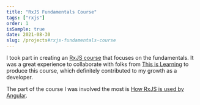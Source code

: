 ```yaml
---
title: "RxJS Fundamentals Course"
tags: ["rxjs"]
order: 1
isSample: true
date: 2021-08-30
slug: /projects#rxjs-fundamentals-course
---
```


I took part in creating an [RxJS course](https://this-is-learning.github.io/rxjs-fundamentals-course/) that focuses on the fundamentals. It was a great experience to collaborate with folks from [This is Learning](https://github.com/this-is-learning) to produce this course, which definitely contributed to my growth as a developer.

The part of the course I was involved the most is [How RxJS is used by Angular](https://this-is-learning.github.io/rxjs-fundamentals-course/docs/part-4).